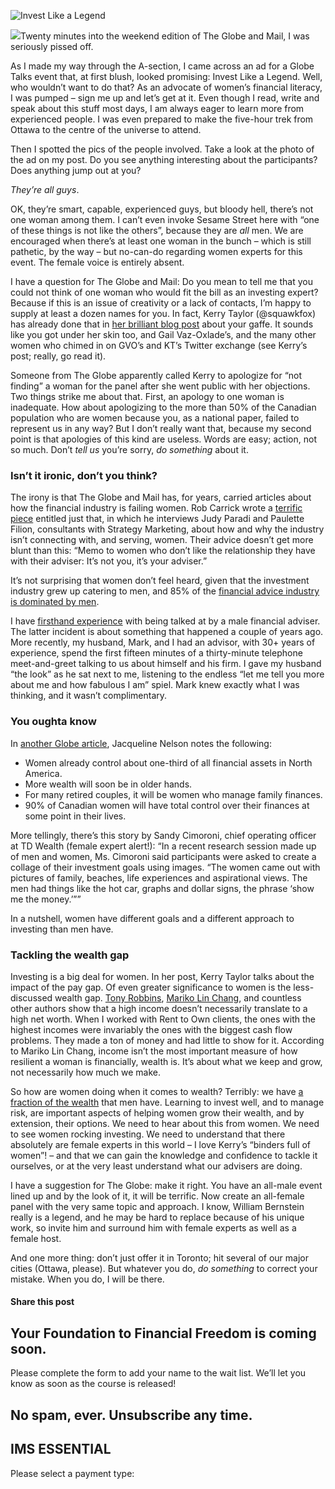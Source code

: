 ![Invest Like a Legend](https://yourfinanciallaunchpad.com/wp-content/uploads/elementor/thumbs/Invest-Like-a-Legend2-qdc6cqrbkvkqbvm1juw1iusf84sbync09asazw9q4o.jpg "Invest Like a Legend2")

![](http://yflmainprod.wpengine.com/wp-content/uploads/2017/04/Invest-Like-a-Legend2-225x300.jpg)Twenty minutes into the weekend edition of The Globe and Mail, I was seriously pissed off.

As I made my way through the A-section, I came across an ad for a Globe Talks event that, at first blush, looked promising: Invest Like a Legend. Well, who wouldn’t want to do that? As an advocate of women’s financial literacy, I was pumped – sign me up and let’s get at it. Even though I read, write and speak about this stuff most days, I am always eager to learn more from experienced people. I was even prepared to make the five-hour trek from Ottawa to the centre of the universe to attend.

Then I spotted the pics of the people involved. Take a look at the photo of the ad on my post. Do you see anything interesting about the participants? Does anything jump out at you?

*They’re all guys*.

OK, they’re smart, capable, experienced guys, but bloody hell, there’s not one woman among them. I can’t even invoke Sesame Street here with “one of these things is not like the others”, because they are *all* men. We are encouraged when there’s at least one woman in the bunch – which is still pathetic, by the way – but no-can-do regarding women experts for this event. The female voice is entirely absent.

I have a question for The Globe and Mail: Do you mean to tell me that you could not think of one woman who would fit the bill as an investing expert? Because if this is an issue of creativity or a lack of contacts, I’m happy to supply at least a dozen names for you. In fact, Kerry Taylor (@squawkfox) has already done that in [her brilliant blog post](http://www.squawkfox.com/women-panel/) about your gaffe. It sounds like you got under her skin too, and Gail Vaz-Oxlade’s, and the many other women who chimed in on GVO’s and KT’s Twitter exchange (see Kerry’s post; really, go read it).

Someone from The Globe apparently called Kerry to apologize for “not finding” a woman for the panel after she went public with her objections. Two things strike me about that. First, an apology to one woman is inadequate. How about apologizing to the more than 50% of the Canadian population who are women because you, as a national paper, failed to represent us in any way? But I don’t really want that, because my second point is that apologies of this kind are useless. Words are easy; action, not so much. Don’t *tell us* you’re sorry, *do something* about it.

### Isn’t it ironic, don’t you think?

The irony is that The Globe and Mail has, for years, carried articles about how the financial industry is failing women. Rob Carrick wrote a [terrific piece](http://www.theglobeandmail.com/globe-investor/investment-ideas/financial-advisers-have-trouble-talking-to-women/article22726458/) entitled just that, in which he interviews Judy Paradi and Paulette Filion, consultants with Strategy Marketing, about how and why the industry isn’t connecting with, and serving, women. Their advice doesn’t get more blunt than this: “Memo to women who don’t like the relationship they have with their adviser: It’s not you, it’s your adviser.”

It’s not surprising that women don’t feel heard, given that the investment industry grew up catering to men, and 85% of the [financial advice industry is dominated by men](http://www.theglobeandmail.com/globe-investor/investment-ideas/financial-advisers-have-trouble-talking-to-women/article22726458/).

I have [firsthand experience](https://yflmainprod.wpengine.com/2015/11/how-not-to-be-dismal-at-sales-and-why-it-matters-to-you/) with being talked at by a male financial adviser. The latter incident is about something that happened a couple of years ago. More recently, my husband, Mark, and I had an advisor, with 30+ years of experience, spend the first fifteen minutes of a thirty-minute telephone meet-and-greet talking to us about himself and his firm. I gave my husband “the look” as he sat next to me, listening to the endless “let me tell you more about me and how fabulous I am” spiel. Mark knew exactly what I was thinking, and it wasn’t complimentary.

### You oughta know

In [another Globe article](http://www.theglobeandmail.com/report-on-business/women-and-wealth-the-investment-sectors-new-and-crucial-frontier/article19979192/?page=all), Jacqueline Nelson notes the following:

- Women already control about one-third of all financial assets in North America.
- More wealth will soon be in older hands.
- For many retired couples, it will be women who manage family finances.
- 90% of Canadian women will have total control over their finances at some point in their lives.

More tellingly, there’s this story by Sandy Cimoroni, chief operating officer at TD Wealth (female expert alert!): “In a recent research session made up of men and women, Ms. Cimoroni said participants were asked to create a collage of their investment goals using images. “The women came out with pictures of family, beaches, life experiences and aspirational views. The men had things like the hot car, graphs and dollar signs, the phrase ‘show me the money.’””

In a nutshell, women have different goals and a different approach to investing than men have.

### Tackling the wealth gap

Investing is a big deal for women. In her post, Kerry Taylor talks about the impact of the pay gap. Of even greater significance to women is the less-discussed wealth gap. [Tony Robbins](https://www.tonyrobbins.com/money-master-game/), [Mariko Lin Chang](http://www.mariko-chang.com/shortchanged.html), and countless other authors show that a high income doesn’t necessarily translate to a high net worth. When I worked with Rent to Own clients, the ones with the highest incomes were invariably the ones with the biggest cash flow problems. They made a ton of money and had little to show for it. According to Mariko Lin Chang, income isn’t the most important measure of how resilient a woman is financially, wealth is. It’s about what we keep and grow, not necessarily how much we make.

So how are women doing when it comes to wealth? Terribly: we have [a fraction of the wealth](http://www.mariko-chang.com/wealthdata.html) that men have. Learning to invest well, and to manage risk, are important aspects of helping women grow their wealth, and by extension, their options. We need to hear about this from women. We need to see women rocking investing. We need to understand that there absolutely are female experts in this world – I love Kerry’s “binders full of women”! – and that we can gain the knowledge and confidence to tackle it ourselves, or at the very least understand what our advisers are doing.

I have a suggestion for The Globe: make it right. You have an all-male event lined up and by the look of it, it will be terrific. Now create an all-female panel with the very same topic and approach. I know, William Bernstein really is a legend, and he may be hard to replace because of his unique work, so invite him and surround him with female experts as well as a female host.

And one more thing: don’t just offer it in Toronto; hit several of our major cities (Ottawa, please). But whatever you do, *do something* to correct your mistake. When you do, I will be there.

#### Share this post

## Your Foundation to Financial Freedom is coming soon.

Please complete the form to add your name to the wait list. We’ll let you know as soon as the course is released!

## No spam, ever. Unsubscribe any time.

## IMS ESSENTIAL

Please select a payment type: